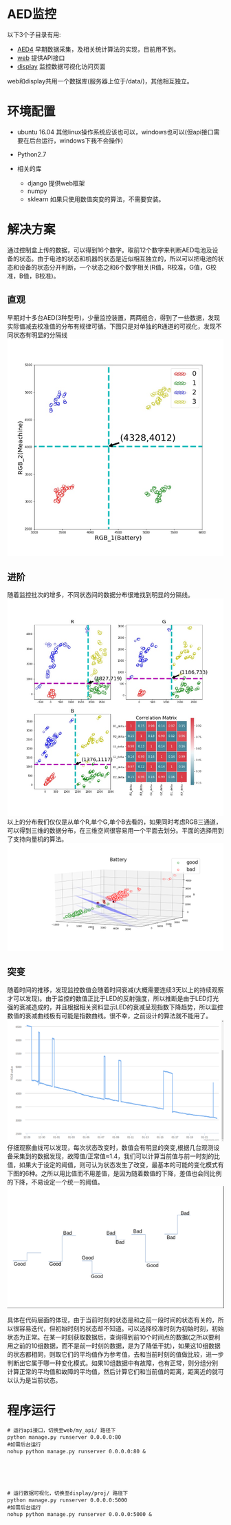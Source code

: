 # AED监控

以下3个子目录有用:
* [AED4](AED4) 早期数据采集，及相关统计算法的实现，目前用不到。
* [web](web)  提供API接口
* [display](display)  监控数据可视化访问页面

web和display共用一个数据库(服务器上位于/data/)，其他相互独立。




# 环境配置
* ubuntu 16.04   其他linux操作系统应该也可以，windows也可以(但api接口需要在后台运行，windows下我不会操作)

* Python2.7 

* 相关的库
    * django 提供web框架  	
    * numpy  
    * sklearn 如果只使用数值突变的算法，不需要安装。  




# 解决方案
通过控制盒上传的数据，可以得到16个数字。取前12个数字来判断AED电池及设备的状态。由于电池的状态和机器的状态是近似相互独立的，所以可以把电池的状态和设备的状态分开判断，一个状态之和6个数字相关(R值，R校准，G值，G校准，B值，B校准)。


## 直观
早期对十多台AED(3种型号)，少量监控装置，两两组合，得到了一些数据，发现实际值减去校准值的分布有规律可循。下图只是对单独的R通道的可视化，发现不同状态有明显的分隔线
![Instance Segmentation Sample](image/scatter1.jpg)


## 进阶

随着监控批次的增多，不同状态间的数据分布很难找到明显的分隔线。
![](image/scatter.jpg)
以上的分布我们仅仅是从单个R,单个G,单个B去看的，如果同时考虑RGB三通道，可以得到三维的数据分布，在三维空间很容易用一个平面去划分。平面的选择用到了支持向量机的算法。
![](image/3d.png)


## 突变
随着时间的推移，发现监控数值会随着时间衰减(大概需要连续3天以上的持续观察才可以发现)。由于监控的数值正比于LED的反射强度，所以推断是由于LED灯光强的衰减造成的，并且根据相关资料显示LED的衰减呈现指数下降趋势，所以监控数值的衰减曲线极有可能是指数曲线。很不幸，之前设计的算法就不能用了。
![](image/curve.png)
仔细观察曲线可以发现，每次状态改变时，数值会有明显的突变,根据几台观测设备采集到的数据发现，故障值/正常值≈1.4，我们可以计算当前值与前一时刻的比值，如果大于设定的阈值，则可认为状态发生了改变，最基本的可能的变化模式有下图的6种。之所以用比值而不用差值，是因为随着数值的下降，差值也会同比例的下降，不易设定一个统一的阈值。
![](image/pattern.png)

具体在代码层面的体现，由于当前时刻的状态是和之前一段时间的状态有关的，所以很容易迭代，但初始时刻的状态却不知道。可以选择校准时刻为初始时刻，初始状态为正常。在某一时刻获取数据后，查询得到前10个时间点的数据(之所以要利用之前的10组数据，而不是前一时刻的数据，是为了降低干扰)，如果这10组数据的状态都相同，则取它们的平均值作为参考值，去和当前时刻的值做比较，进一步判断出它属于哪一种变化模式。如果10组数据中有故障，也有正常，则分组分别计算正常的平均值和故障的平均值，然后计算它们和当前值的距离，距离近的就可以认为是当前状态。


# 程序运行

```
# 运行api接口，切换至web/my_api/ 路径下 
python manage.py runserver 0.0.0.0:80
#如需后台运行
nohup python manage.py runserver 0.0.0.0:80 &





# 运行数据可视化，切换至display/proj/ 路径下 
python manage.py runserver 0.0.0.0:5000
#如需后台运行
nohup python manage.py runserver 0.0.0.0:5000 &

```

